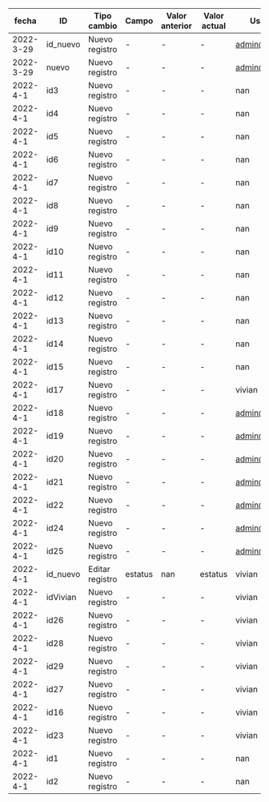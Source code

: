 | fecha | ID | Tipo cambio | Campo | Valor anterior | Valor actual | Usuario | 
| -- | -- | -- | -- | -- | -- | -- |
| 2022-3-29 | id_nuevo | Nuevo registro | - | - | - | admin@zen.dro |
| 2022-3-29 | nuevo | Nuevo registro | - | - | - | admin@zen.dro |
| 2022-4-1 | id3 | Nuevo registro | - | - | - | nan |
| 2022-4-1 | id4 | Nuevo registro | - | - | - | nan |
| 2022-4-1 | id5 | Nuevo registro | - | - | - | nan |
| 2022-4-1 | id6 | Nuevo registro | - | - | - | nan |
| 2022-4-1 | id7 | Nuevo registro | - | - | - | nan |
| 2022-4-1 | id8 | Nuevo registro | - | - | - | nan |
| 2022-4-1 | id9 | Nuevo registro | - | - | - | nan |
| 2022-4-1 | id10 | Nuevo registro | - | - | - | nan |
| 2022-4-1 | id11 | Nuevo registro | - | - | - | nan |
| 2022-4-1 | id12 | Nuevo registro | - | - | - | nan |
| 2022-4-1 | id13 | Nuevo registro | - | - | - | nan |
| 2022-4-1 | id14 | Nuevo registro | - | - | - | nan |
| 2022-4-1 | id15 | Nuevo registro | - | - | - | nan |
| 2022-4-1 | id17 | Nuevo registro | - | - | - | vivian |
| 2022-4-1 | id18 | Nuevo registro | - | - | - | admin@zen.dro |
| 2022-4-1 | id19 | Nuevo registro | - | - | - | admin@zen.dro |
| 2022-4-1 | id20 | Nuevo registro | - | - | - | admin@zen.dro |
| 2022-4-1 | id21 | Nuevo registro | - | - | - | admin@zen.dro |
| 2022-4-1 | id22 | Nuevo registro | - | - | - | admin@zen.dro |
| 2022-4-1 | id24 | Nuevo registro | - | - | - | admin@zen.dro |
| 2022-4-1 | id25 | Nuevo registro | - | - | - | admin@zen.dro |
| 2022-4-1 | id_nuevo | Editar registro | estatus | nan | estatus | vivian |
| 2022-4-1 | idVivian | Nuevo registro | - | - | - | vivian |
| 2022-4-1 | id26 | Nuevo registro | - | - | - | vivian |
| 2022-4-1 | id28 | Nuevo registro | - | - | - | vivian |
| 2022-4-1 | id29 | Nuevo registro | - | - | - | vivian |
| 2022-4-1 | id27 | Nuevo registro | - | - | - | vivian |
| 2022-4-1 | id16 | Nuevo registro | - | - | - | vivian |
| 2022-4-1 | id23 | Nuevo registro | - | - | - | vivian |
| 2022-4-1 | id1 | Nuevo registro | - | - | - | nan |
| 2022-4-1 | id2 | Nuevo registro | - | - | - | nan |
